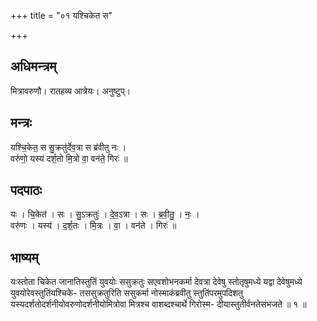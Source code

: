 +++
title = "०१ यश्चिकेत स"

+++
## अधिमन्त्रम्
मित्रावरुणौ। रातहव्य आत्रेयः। अनुष्टुप्।

## मन्त्रः
यश्चि॒केत॒ स सु॒क्रतु॑र्देव॒त्रा स ब्र॑वीतु नः ।  
वरु॑णो॒ यस्य॑ दर्श॒तो मि॒त्रो वा॒ वन॑ते॒ गिरः॑ ॥

## पदपाठः
यः । चि॒केत॑ । सः । सु॒ऽक्रतुः॑ । दे॒व॒ऽत्रा । सः । ब्र॒वी॒तु॒ । नः॒ ।  
वरु॑णः । यस्य॑ । द॒र्श॒तः । मि॒त्रः । वा॒ । वन॑ते । गिरः॑ ॥

## भाष्यम्
यःस्तोता चिकेत जानातिस्तुतिं युवयोः ससुक्रतुः सएवशोभनकर्मा देवत्रा देवेषु स्तोतृषुमध्ये यद्वा देवेषुमध्ये युवयोरेवस्तुतिंयश्चिके- तससुक्रतुरिति ससुकर्मा नोस्माकंब्रवीतु स्तुतिंपरमुपदिशतु यस्यदर्शतोदर्शनीयोवरुणोदर्शनीयोमित्रोवा मित्रश्च वाशब्दश्चार्थे गिरोस्म- दीयास्तुतीर्वनतेसंभजते ॥ १ ॥